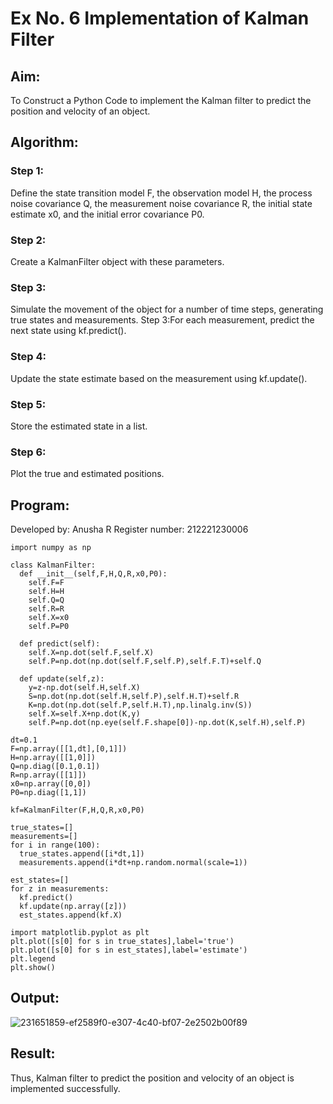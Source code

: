 # Ex No. 6 Implementation of Kalman Filter

## Aim:
To Construct a Python Code to implement the Kalman filter to predict the position and velocity of an object.
## Algorithm:
### Step 1:
Define the state transition model F, the observation model H, the process noise covariance Q, the measurement noise covariance R, the initial state estimate x0, and the initial error covariance P0.</br>
### Step 2:
Create a KalmanFilter object with these parameters.</br>
### Step 3:
Simulate the movement of the object for a number of time steps, generating true states and measurements. Step 3:For each measurement, predict the next state using kf.predict(). </br>
### Step 4:
Update the state estimate based on the measurement using kf.update(). </br>
### Step 5:
Store the estimated state in a list. </br>
### Step 6:
Plot the true and estimated positions.</br>
## Program:
Developed by: Anusha R
Register number: 212221230006
~~~
import numpy as np

class KalmanFilter:
  def __init__(self,F,H,Q,R,x0,P0):
    self.F=F
    self.H=H
    self.Q=Q
    self.R=R
    self.X=x0
    self.P=P0

  def predict(self):
    self.X=np.dot(self.F,self.X)
    self.P=np.dot(np.dot(self.F,self.P),self.F.T)+self.Q

  def update(self,z):
    y=z-np.dot(self.H,self.X)
    S=np.dot(np.dot(self.H,self.P),self.H.T)+self.R
    K=np.dot(np.dot(self.P,self.H.T),np.linalg.inv(S))
    self.X=self.X+np.dot(K,y)
    self.P=np.dot(np.eye(self.F.shape[0])-np.dot(K,self.H),self.P)

dt=0.1
F=np.array([[1,dt],[0,1]])
H=np.array([[1,0]])
Q=np.diag([0.1,0.1])
R=np.array([[1]])
x0=np.array([0,0])
P0=np.diag([1,1])

kf=KalmanFilter(F,H,Q,R,x0,P0)

true_states=[]
measurements=[]
for i in range(100):
  true_states.append([i*dt,1])
  measurements.append(i*dt+np.random.normal(scale=1))

est_states=[]
for z in measurements:
  kf.predict()
  kf.update(np.array([z]))
  est_states.append(kf.X)

import matplotlib.pyplot as plt
plt.plot([s[0] for s in true_states],label='true')
plt.plot([s[0] for s in est_states],label='estimate')
plt.legend
plt.show()
~~~
## Output:
![231651859-ef2589f0-e307-4c40-bf07-2e2502b00f89](https://github.com/Anusha-Rajarajan/Experiment-4---Implementation-of-Kalman-Filter/assets/93427472/9fcf100e-3fda-4fe0-b2b3-1866147c3dec)


## Result:
Thus, Kalman filter to predict the position and velocity of an object is implemented successfully.
